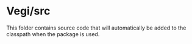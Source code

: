 # Vegi/src

This folder contains source code that will automatically be added to the classpath when
the package is used.
